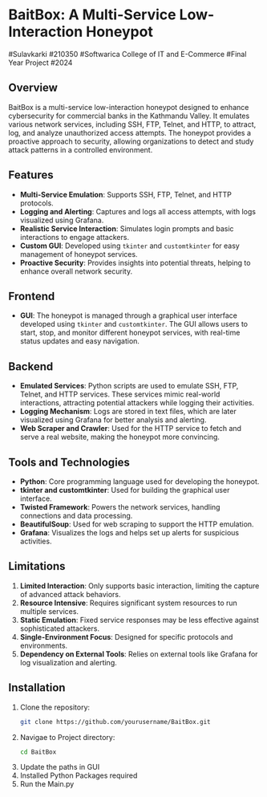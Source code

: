 # BaitBox: A Multi-Service Low-Interaction Honeypot

#Sulavkarki
#210350
#Softwarica College of IT and E-Commerce
#Final Year Project
#2024

## Overview
BaitBox is a multi-service low-interaction honeypot designed to enhance cybersecurity for commercial banks in the Kathmandu Valley. It emulates various network services, including SSH, FTP, Telnet, and HTTP, to attract, log, and analyze unauthorized access attempts. The honeypot provides a proactive approach to security, allowing organizations to detect and study attack patterns in a controlled environment.

## Features
- **Multi-Service Emulation**: Supports SSH, FTP, Telnet, and HTTP protocols.
- **Logging and Alerting**: Captures and logs all access attempts, with logs visualized using Grafana.
- **Realistic Service Interaction**: Simulates login prompts and basic interactions to engage attackers.
- **Custom GUI**: Developed using `tkinter` and `customtkinter` for easy management of honeypot services.
- **Proactive Security**: Provides insights into potential threats, helping to enhance overall network security.

## Frontend
- **GUI**: The honeypot is managed through a graphical user interface developed using `tkinter` and `customtkinter`. The GUI allows users to start, stop, and monitor different honeypot services, with real-time status updates and easy navigation.

## Backend
- **Emulated Services**: Python scripts are used to emulate SSH, FTP, Telnet, and HTTP services. These services mimic real-world interactions, attracting potential attackers while logging their activities.
- **Logging Mechanism**: Logs are stored in text files, which are later visualized using Grafana for better analysis and alerting.
- **Web Scraper and Crawler**: Used for the HTTP service to fetch and serve a real website, making the honeypot more convincing.

## Tools and Technologies
- **Python**: Core programming language used for developing the honeypot.
- **tkinter and customtkinter**: Used for building the graphical user interface.
- **Twisted Framework**: Powers the network services, handling connections and data processing.
- **BeautifulSoup**: Used for web scraping to support the HTTP emulation.
- **Grafana**: Visualizes the logs and helps set up alerts for suspicious activities.

## Limitations
1. **Limited Interaction**: Only supports basic interaction, limiting the capture of advanced attack behaviors.
2. **Resource Intensive**: Requires significant system resources to run multiple services.
3. **Static Emulation**: Fixed service responses may be less effective against sophisticated attackers.
4. **Single-Environment Focus**: Designed for specific protocols and environments.
5. **Dependency on External Tools**: Relies on external tools like Grafana for log visualization and alerting.

## Installation
1. Clone the repository:
   ```bash
   git clone https://github.com/yourusername/BaitBox.git
2. Navigae to Project directory:
   ```bash
   cd BaitBox
3. Update the paths in GUI 
4. Installed Python Packages required
5. Run the Main.py
